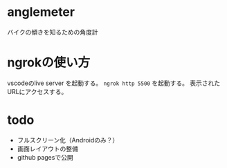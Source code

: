 # anglemeter

バイクの傾きを知るための角度計

# ngrokの使い方

vscodeのlive server を起動する。
`ngrok http 5500` を起動する。
表示されたURLにアクセスする。

# todo

* フルスクリーン化（Androidのみ？）
* 画面レイアウトの整備
* github pagesで公開
